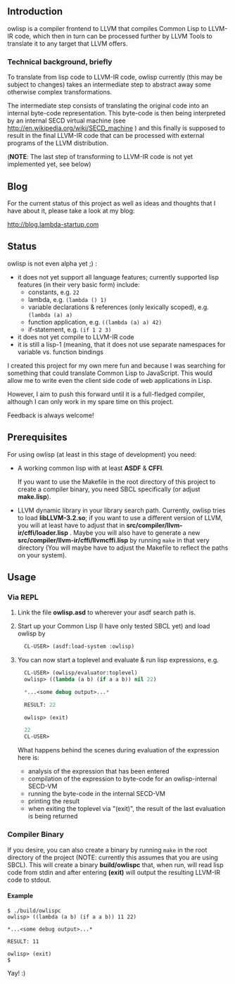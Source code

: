 ## Introduction

owlisp is a compiler frontend to LLVM that compiles Common Lisp to LLVM-IR code,
which then in turn can be processed further by LLVM Tools to translate it to any
target that LLVM offers.

### Technical background, briefly

To translate from lisp code to LLVM-IR code, owlisp currently (this may be subject
to changes) takes an intermediate step to abstract away some otherwise complex
transformations.

The intermediate step consists of translating the original code into an internal
byte-code representation. This byte-code is then being interpreted by an internal
SECD virtual machine (see http://en.wikipedia.org/wiki/SECD_machine ) and this
finally is supposed to result in the final LLVM-IR code that can be processed
with external programs of the LLVM distribution.

(**NOTE**: The last step of transforming to LLVM-IR code is not yet implemented yet,
see below)

## Blog

For the current status of this project as well as ideas and thoughts that I
have about it, please take a look at my blog:

http://blog.lambda-startup.com

## Status

owlisp is not even alpha yet ;) :
* it does not yet support all language features; currently supported lisp
  features (in their very basic form) include:
    * constants, e.g. ```22```
    * lambda, e.g. ```(lambda () 1)```
    * variable declarations & references (only lexically scoped), e.g. ```(lambda (a) a)```
    * function application, e.g. ```((lambda (a) a) 42)```
    * if-statement, e.g. ```(if 1 2 3)```
* it does not yet compile to LLVM-IR code
* it is still a lisp-1 (meaning, that it does not use separate namespaces
  for variable vs. function bindings

I created this project for my own mere fun and because I was searching for
something that could translate Common Lisp to JavaScript. This would allow
me to write even the client side code of web applications in Lisp.

However, I aim to push this forward until it is a full-fledged compiler,
although I can only work in my spare time on this project.

Feedback is always welcome!

## Prerequisites

For using owlisp (at least in this stage of development) you need:

* A working common lisp with at least **ASDF** & **CFFI**.

  If you want to use the Makefile in the root directory of this project
  to create a compiler binary, you need SBCL specifically (or adjust
  **make.lisp**).

* LLVM dynamic library in your library search path.
  Currently, owlisp tries to load **libLLVM-3.2.so**; if you want to use a
  different version of LLVM, you will at least have to adjust that in
  **src/compiler/llvm-ir/cffi/loader.lisp** . Maybe you will also have to
  generate a new **src/compiler/llvm-ir/cffi/llvmcffi.lisp** by running `make`
  in that very directory (You will maybe have to adjust the Makefile to
  reflect the paths on your system).

## Usage

### Via REPL

1. Link the file **owlisp.asd** to wherever your asdf search path is.

2. Start up your Common Lisp (I have only tested SBCL yet) and load owlisp by

   ```lisp
     CL-USER> (asdf:load-system :owlisp)
   ```

3. You can now start a toplevel and evaluate & run lisp expressions, e.g.

   ```lisp
     CL-USER> (owlisp/evaluator:toplevel)
     owlisp> ((lambda (a b) (if a a b)) nil 22)

     *...<some debug output>...*

     RESULT: 22

     owlisp> (exit)

     22
     CL-USER>
   ```

   What happens behind the scenes during evaluation of the expression here is:
   - analysis of the expression that has been entered
   - compilation of the expression to byte-code for an owlisp-internal SECD-VM
   - running the byte-code in the internal SECD-VM
   - printing the result
   - when exiting the toplevel via "(exit)", the result of the last evaluation
     is being returned

### Compiler Binary

If you desire, you can also create a binary by running `make` in the root
directory of the project (NOTE: currently this assumes that you are using
SBCL). This will create a binary **build/owlispc**
that, when run, will read lisp code from stdin and after entering **(exit)**
will output the resulting LLVM-IR code to stdout.

#### Example

```
$ ./build/owlispc
owlisp> ((lambda (a b) (if a a b)) 11 22)

*...<some debug output>...*

RESULT: 11

owlisp> (exit)
$
```

Yay! :)

